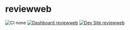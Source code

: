 # reviewweb

![CI none](https://img.shields.io/badge/ci-none-orange.svg)
[![Dashboard reviewweb](https://img.shields.io/badge/dashboard-reviewweb-yellow.svg)](https://dashboard.pantheon.io/sites/0510845b-5a0f-47d8-b765-002ef753e082#dev/code)
[![Dev Site reviewweb](https://img.shields.io/badge/site-reviewweb-blue.svg)](http://dev-reviewweb.pantheonsite.io/)